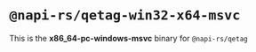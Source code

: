 # `@napi-rs/qetag-win32-x64-msvc`

This is the **x86_64-pc-windows-msvc** binary for `@napi-rs/qetag`

